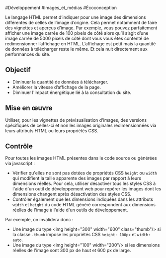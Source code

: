 
#Développement #Images_et_médias #Écoconception

Le langage HTML permet d’indiquer pour une image des dimensions différentes de celles de l’image d’origine. Cela permet notamment de faire des vignettes et aperçus d’image. Par exemple, vous pouvez parfaitement afficher une image carrée de 100 pixels de côté alors qu’il s’agit d’une image carrée de 5000 pixels de côté dont vous vous êtes contenté de redimensionner l’affichage en HTML. L’affichage est petit mais la quantité de données à télécharger reste le même. Et cela nuit directement aux performances du site.


## Objectif

* Diminuer la quantité de données à télécharger.
* Améliorer la vitesse d’affichage de la page.
* Diminuer l'impact énergétique lié à la consultation du site.

## Mise en œuvre

Utiliser, pour les vignettes de prévisualisation d'images, des versions spécifiques de celles-ci et non les images originales redimensionnées via leurs attributs HTML ou leurs propriétés CSS.

## Contrôle

Pour toutes les images HTML présentes dans le code source ou générées via javascript :

* Vérifier qu'elles ne sont pas dotées de propriétés CSS `height` ou `width` qui modifient la taille apparente des images par rapport à leurs dimensions réelles. Pour cela, utiliser désactiver tous les styles CSS à l'aide d'un outil de développement web pour repérer les images dont les dimensions changent après désactivation des styles CSS.
* Contrôler également que les dimensions indiquées dans les attributs `width` et `height` du code HTML généré correspondent aux dimensions réelles de l'image à l'aide d'un outils de développement.

Par exemple, on invalidera donc :

* Une image du type \<img height="300" width="600" class="thumb"/> si la classe `.thumb` impose les propriétés CSS `height: 100px` et `width: auto`.
* Une image du type \<img height="100" width="200"/> si les dimensions réelles de l'image sont 300 px de haut et 600 px de large.

